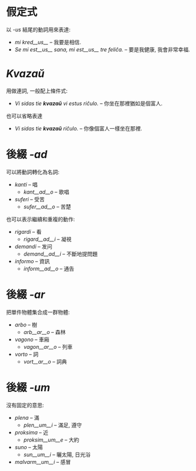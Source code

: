 # 假定式

以 *-us* 結尾的動詞用來表達:

- *mi kred__us__* – 我要是相信.
- *Se mi est__us__ sana, mi est__us__ tre feliĉa.* – 要是我健康, 我會非常幸福.

# *Kvazaŭ*

用做連詞, 一般配上條件式:

- *Vi sidas tie __kvazaŭ__ vi estus riĉulo.* – 你坐在那裡猶如是個富人.

也可以省略表達

- *Vi sidas tie __kvazaŭ__ riĉulo.* – 你像個富人一樣坐在那裡.
 
# 後綴 *-ad*

可以將動詞轉化為名詞:

- *kanti* – 唱
  - *kant__ad__o* – 歌唱
- *suferi* – 受苦
	- *sufer__ad__o* – 苦楚

也可以表示繼續和重複的動作:

- *rigardi* – 看
  - *rigard__ad__i* – 凝視
- *demandi* – 发问
	- *demand__ad__i* – 不斷地提問題
- *informo* – 資訊
	- *inform__ad__o* – 通告


# 後綴 *-ar*

把單件物體集合成一群物體:

- *arbo* – 樹
	- *arb__ar__o* – 森林
- *vagono* – 車廂
	- *vagon__ar__o* – 列車
- *vorto* – 詞
	- *vort__ar__o* – 詞典
 

# 後綴 *-um*

沒有固定的意思:

- *plena* – 滿
  -  *plen__um__i* – 滿足, 遵守
- *proksima* – 近
  -  *proksim__um__e* – 大約
- *suno* – 太陽
	- *sun__um__i* – 曬太陽, 日光浴
- *malvarm__um__i* – 感冒
 
